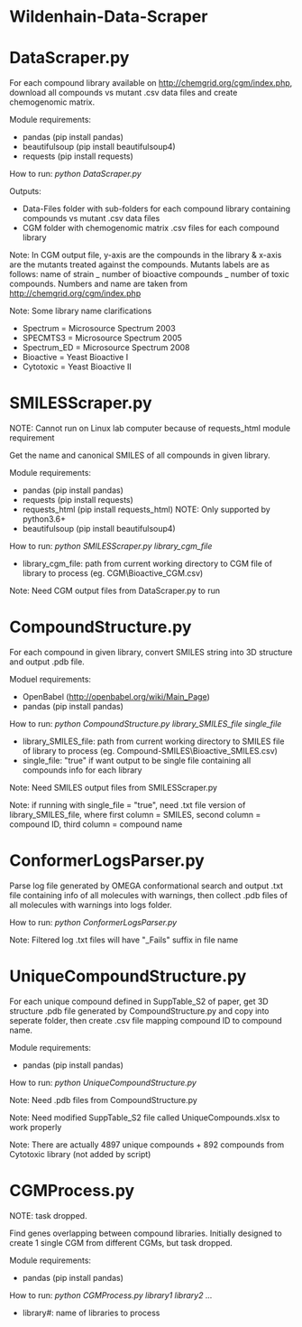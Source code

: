 # Wildenhain-Data-Scraper

# DataScraper.py

For each compound library available on http://chemgrid.org/cgm/index.php, download all compounds vs mutant .csv data files and create chemogenomic matrix.

Module requirements:
- pandas (pip install pandas)
- beautifulsoup (pip install beautifulsoup4)
- requests (pip install requests)

How to run: *python DataScraper.py*

Outputs:
- Data-Files folder with sub-folders for each compound library containing compounds vs mutant .csv data files
- CGM folder with chemogenomic matrix .csv files for each compound library

Note: In CGM output file, y-axis are the compounds in the library & x-axis are the mutants treated against the compounds. Mutants labels are as follows: name of strain _ number of bioactive compounds _ number of toxic compounds. Numbers and name are taken from http://chemgrid.org/cgm/index.php

Note: Some library name clarifications
- Spectrum    = Microsource Spectrum 2003
- SPECMTS3    = Microsource Spectrum 2005
- Spectrum_ED = Microsource Spectrum 2008
- Bioactive = Yeast Bioactive I
- Cytotoxic = Yeast Bioactive II

# SMILESScraper.py

NOTE: Cannot run on Linux lab computer because of requests_html module requirement

Get the name and canonical SMILES of all compounds in given library.

Module requirements:
- pandas (pip install pandas)
- requests (pip install requests)
- requests_html (pip install requests_html) NOTE: Only supported by python3.6+
- beautifulsoup (pip install beautifulsoup4)

How to run: *python SMILESScraper.py library_cgm_file*
- library_cgm_file: path from current working directory to CGM file of library to process (eg. CGM\\Bioactive_CGM.csv)

Note: Need CGM output files from DataScraper.py to run

# CompoundStructure.py

For each compound in given library, convert SMILES string into 3D structure and output .pdb file.

Moduel requirements:
- OpenBabel (http://openbabel.org/wiki/Main_Page)
- pandas (pip install pandas)

How to run: *python CompoundStructure.py library_SMILES_file single_file*
- library_SMILES_file: path from current working directory to SMILES file of library to process (eg. Compound-SMILES\\Bioactive_SMILES.csv)
- single_file: "true" if want output to be single file containing all compounds info for each library

Note: Need SMILES output files from SMILESScraper.py

Note: if running with single_file = "true", need .txt file version of library_SMILES_file, where first column = SMILES, second column = compound ID, third column = compound name

# ConformerLogsParser.py

Parse log file generated by OMEGA conformational search and output .txt file containing info of all molecules with warnings, then collect .pdb files of all molecules with warnings into logs folder.

How to run: *python ConformerLogsParser.py*

Note: Filtered log .txt files will have "_Fails" suffix in file name

# UniqueCompoundStructure.py

For each unique compound defined in SuppTable_S2 of paper, get 3D structure .pdb file generated by CompoundStructure.py and copy into seperate folder, then create .csv file mapping compound ID to compound name.

Module requirements:
- pandas (pip install pandas)

How to run: *python UniqueCompoundStructure.py*

Note: Need .pdb files from CompoundStructure.py

Note: Need modified SuppTable_S2 file called UniqueCompounds.xlsx to work properly

Note: There are actually 4897 unique compounds + 892 compounds from Cytotoxic library (not added by script)

# CGMProcess.py

NOTE: task dropped.

Find genes overlapping between compound libraries. 
Initially designed to create 1 single CGM from different CGMs, but task dropped.

Module requirements:
- pandas (pip install pandas)

How to run: *python CGMProcess.py library1 library2 ...*
- library#: name of libraries to process